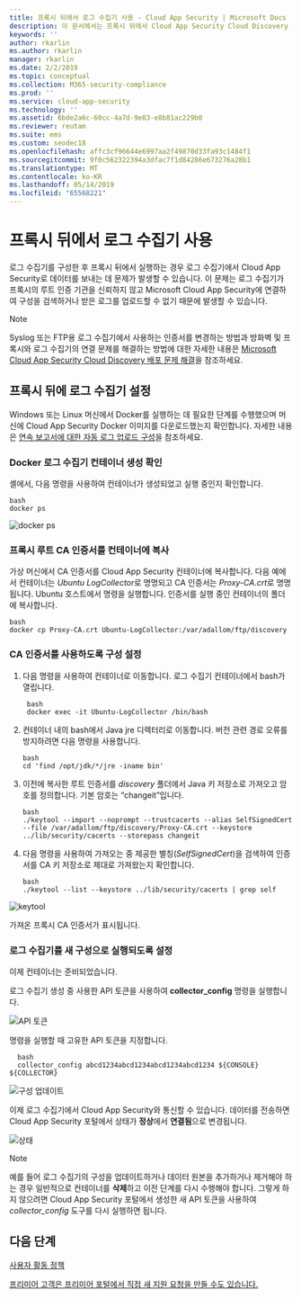 ```yaml
---
title: 프록시 뒤에서 로그 수집기 사용 - Cloud App Security | Microsoft Docs
description: 이 문서에서는 프록시 뒤에서 Cloud App Security Cloud Discovery 로그 수집기를 사용하는 방법에 대한 정보를 제공합니다.
keywords: ''
author: rkarlin
ms.author: rkarlin
manager: rkarlin
ms.date: 2/2/2019
ms.topic: conceptual
ms.collection: M365-security-compliance
ms.prod: ''
ms.service: cloud-app-security
ms.technology: ''
ms.assetid: 6bde2a6c-60cc-4a7d-9e83-e8b81ac229b0
ms.reviewer: reutam
ms.suite: ems
ms.custom: seodec18
ms.openlocfilehash: affc3cf96644e6997aa2f49870d33fa93c1484f1
ms.sourcegitcommit: 9f0c562322394a3dfac7f1d84286e673276a28b1
ms.translationtype: MT
ms.contentlocale: ko-KR
ms.lasthandoff: 05/14/2019
ms.locfileid: "65568221"
---
```

# <a name="enable-the-log-collector-behind-a-proxy"></a>프록시 뒤에서 로그 수집기 사용

로그 수집기를 구성한 후 프록시 뒤에서 실행하는 경우 로그 수집기에서 Cloud App Security로 데이터를 보내는 데 문제가 발생할 수 있습니다. 이 문제는 로그 수집기가 프록시의 루트 인증 기관을 신뢰하지 않고 Microsoft Cloud App Security에 연결하여 구성을 검색하거나 받은 로그를 업로드할 수 없기 때문에 발생할 수 있습니다.

>[!NOTE] 
> Syslog 또는 FTP용 로그 수집기에서 사용하는 인증서를 변경하는 방법과 방화벽 및 프록시와 로그 수집기의 연결 문제를 해결하는 방법에 대한 자세한 내용은 [Microsoft Cloud App Security Cloud Discovery 배포 문제 해결](troubleshoot-docker.md)을 참조하세요.
>

## <a name="set-up-the-log-collector-behind-a-proxy"></a>프록시 뒤에 로그 수집기 설정

Windows 또는 Linux 머신에서 Docker를 실행하는 데 필요한 단계를 수행했으며 머신에 Cloud App Security Docker 이미지를 다운로드했는지 확인합니다. 자세한 내용은 [연속 보고서에 대한 자동 로그 업로드 구성](discovery-docker.md)을 참조하세요.

### <a name="validate-docker-log-collector-container-creation"></a>Docker 로그 수집기 컨테이너 생성 확인

셸에서, 다음 명령을 사용하여 컨테이너가 생성되었고 실행 중인지 확인합니다.

    bash
    docker ps


![docker ps](./media/docker-1.png "docker ps")

### <a name="copy-proxy-root-ca-certificate-to-the-container"></a>프록시 루트 CA 인증서를 컨테이너에 복사

가상 머신에서 CA 인증서를 Cloud App Security 컨테이너에 복사합니다. 다음 예에서 컨테이너는 *Ubuntu LogCollector*로 명명되고 CA 인증서는 *Proxy-CA.crt*로 명명됩니다.
Ubuntu 호스트에서 명령을 실행합니다. 인증서를 실행 중인 컨테이너의 폴더에 복사합니다.

    bash
    docker cp Proxy-CA.crt Ubuntu-LogCollector:/var/adallom/ftp/discovery


### <a name="set-the-configuration-to-work-with-the-ca-certificate"></a>CA 인증서를 사용하도록 구성 설정

1. 다음 명령을 사용하여 컨테이너로 이동합니다. 로그 수집기 컨테이너에서 bash가 열립니다.

        bash
        docker exec -it Ubuntu-LogCollector /bin/bash

2. 컨테이너 내의 bash에서 Java jre 디렉터리로 이동합니다. 버전 관련 경로 오류를 방지하려면 다음 명령을 사용합니다.

       bash
       cd 'find /opt/jdk/*/jre -iname bin'

3. 이전에 복사한 루트 인증서를 *discovery* 폴더에서 Java 키 저장소로 가져오고 암호를 정의합니다. 기본 암호는 “changeit”입니다.

       bash
       ./keytool --import --noprompt --trustcacerts --alias SelfSignedCert --file /var/adallom/ftp/discovery/Proxy-CA.crt --keystore ../lib/security/cacerts --storepass changeit


4. 다음 명령을 사용하여 가져오는 중 제공한 별칭(*SelfSignedCert*)을 검색하여 인증서를 CA 키 저장소로 제대로 가져왔는지 확인합니다.

       bash
       ./keytool --list --keystore ../lib/security/cacerts | grep self


![keytool](./media/docker-2.png "keytool")

가져온 프록시 CA 인증서가 표시됩니다.

### <a name="set-the-log-collector-to-run-with-the-new-configuration"></a>로그 수집기를 새 구성으로 실행되도록 설정

이제 컨테이너는 준비되었습니다. 

로그 수집기 생성 중 사용한 API 토큰을 사용하여 **collector_config** 명령을 실행합니다.

![API 토큰](./media/docker-3.png "API 토큰")

명령을 실행할 때 고유한 API 토큰을 지정합니다.

      bash
      collector_config abcd1234abcd1234abcd1234abcd1234 ${CONSOLE} ${COLLECTOR}


![구성 업데이트](./media/docker-4.png "구성 업데이트")

이제 로그 수집기에서 Cloud App Security와 통신할 수 있습니다. 데이터를 전송하면 Cloud App Security 포털에서 상태가 **정상**에서 **연결됨**으로 변경됩니다.

![상태](./media/docker-5.png "상태")

>[!NOTE]
> 예를 들어 로그 수집기의 구성을 업데이트하거나 데이터 원본을 추가하거나 제거해야 하는 경우 일반적으로 컨테이너를 **삭제**하고 이전 단계를 다시 수행해야 합니다. 그렇게 하지 않으려면 Cloud App Security 포털에서 생성한 새 API 토큰을 사용하여 *collector_config* 도구를 다시 실행하면 됩니다.



 
  
## <a name="next-steps"></a>다음 단계 
[사용자 활동 정책](user-activity-policies.md)   

[프리미어 고객은 프리미어 포털에서 직접 새 지원 요청을 만들 수도 있습니다.](https://premier.microsoft.com/)  
  
  

